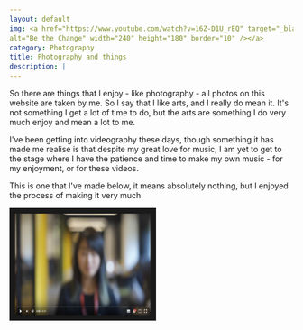 ```yaml
---
layout: default
img: <a href="https://www.youtube.com/watch?v=16Z-D1U_rEQ" target="_blank"><img src="/img/photography/beTheChange.png"
alt="Be the Change" width="240" height="180" border="10" /></a>
category: Photography
title: Photography and things
description: |
---
```

So there are things that I enjoy - like photography - all photos on this website are taken by me. So I say that I like arts, and I really do mean it. It's not something I get a lot of time to do, but the arts are something I do very much enjoy and mean a lot to me.
                  
I've been getting into videography these days, though something it has made me realise is that despite my great love for music, I am yet to get to the stage where I have the patience and time to make my own music - for my enjoyment, or for these videos.

This is one that I've made below, it means absolutely nothing, but I enjoyed the process of making it very much

<a href="https://www.youtube.com/watch?v=16Z-D1U_rEQ" target="_blank"><img src="/img/photography/beTheChange.png"
alt="Be the Change" width="240" height="180" border="10" /></a>